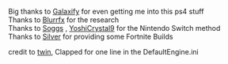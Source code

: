 Big thanks to [Galaxify](https://github.com/Galaxify) for even getting me into this ps4 stuff     
Thanks to [Blurrfx](https://github.com/blurrfx) for the research      
Thanks to [Soggs](https://soggs.uk/) , [YoshiCrystal9](https://github.com/YoshiCrystal9) for the Nintendo Switch method     
Thanks to [Silver](https://github.com/silverxd) for providing some Fortnite Builds
     
     
credit to [twin](https://github.com/twin1dev), Clapped for one line in the DefaultEngine.ini      